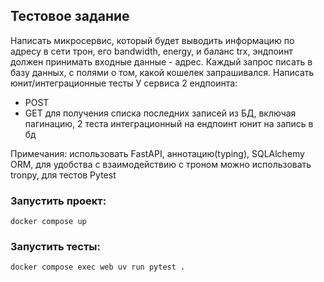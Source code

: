 ## Тестовое задание

Написать микросервис, который будет выводить информацию по адресу в сети трон, его bandwidth, energy, и баланс trx,
эндпоинт должен принимать входные данные - адрес.
Каждый запрос писать в базу данных, с полями о том, какой кошелек запрашивался.
Написать юнит/интеграционные тесты
У сервиса 2 ендпоинта:

- POST
- GET для получения списка последних записей из БД, включая пагинацию, 2 теста интеграционный на ендпоинт
  юнит на запись в бд

Примечания: использовать FastAPI, аннотацию(typing), SQLAlchemy ORM, для удобства с взаимодействию с троном можно
использовать tronpy, для тестов Pytest

### Запустить проект:

`docker compose up`

### Запустить тесты:

` docker compose exec web uv run pytest .
`
